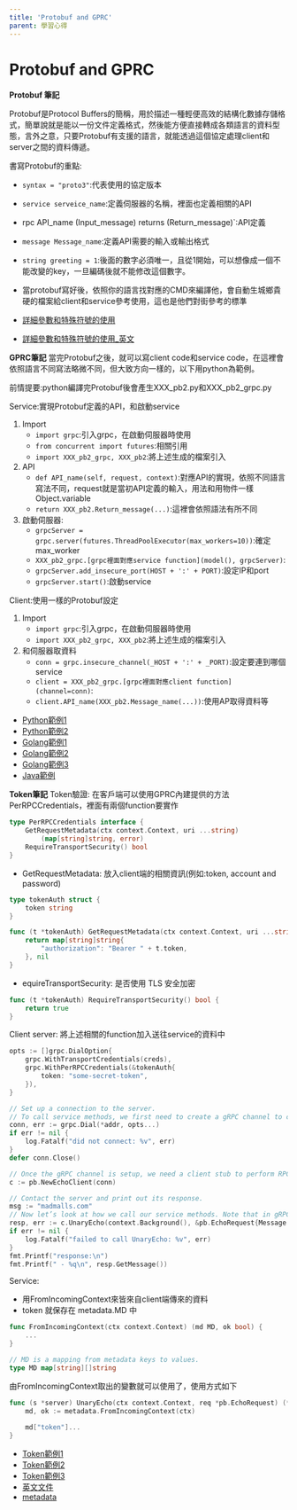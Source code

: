 ```yaml
---
title: 'Protobuf and GPRC'
parent: 學習心得
---
```


# Protobuf and GPRC
**Protobuf 筆記**

Protobuf是Protocol Buffers的簡稱，用於描述一種輕便高效的結構化數據存儲格式，簡單說就是能以一份文件定義格式，然後能方便直接轉成各類語言的資料型態，言外之意，只要Protobuf有支援的語言，就能透過這個協定處理client和server之間的資料傳遞。

書寫Protobuf的重點:
* `syntax = "proto3"`:代表使用的協定版本
* `service serveice_name`:定義伺服器的名稱，裡面也定義相關的API
* rpc API_name (Input_message) returns (Return_message)`:API定義
* `message Message_name`:定義API需要的輸入或輸出格式
* `string greeting = 1`:後面的數字必須唯一，且從1開始，可以想像成一個不能改變的key，一旦編碼後就不能修改這個數字。
* 當protobuf寫好後，依照你的語言找對應的CMD來編譯他，會自動生城鄉貴硬的檔案給client和service參考使用，這也是他們對街參考的標準

* [詳細參數和特殊符號的使用](https://colobu.com/2015/01/07/Protobuf-language-guide/)
* [詳細參數和特殊符號的使用_英文](https://developers.google.com/protocol-buffers/docs/proto3)


**GPRC筆記**
當完Protobuf之後，就可以寫client code和service code，在這裡會依照語言不同寫法略微不同，但大致方向一樣的，以下用python為範例。

前情提要:python編譯完Protobuf後會產生XXX_pb2.py和XXX_pb2_grpc.py

Service:實現Protobuf定義的API，和啟動service
1. Import
    * `import grpc`:引入grpc，在啟動伺服器時使用
    * `from concurrent import futures`:相關引用
    * `import XXX_pb2_grpc, XXX_pb2`:將上述生成的檔案引入
2. API
    * `def API_name(self, request, context)`:對應API的實現，依照不同語言寫法不同，request就是當初API定義的輸入，用法和用物件一樣Object.variable
    * `return XXX_pb2.Return_message(...)`:這裡會依照語法有所不同
3. 啟動伺服器:
    * `grpcServer = grpc.server(futures.ThreadPoolExecutor(max_workers=10))`:確定max_worker
    * `XXX_pb2_grpc.[grpc裡面對應service function](model(), grpcServer)`:
    * `grpcServer.add_insecure_port(HOST + ':' + PORT)`:設定IP和port
    * `grpcServer.start()`:啟動service

Client:使用一樣的Protobuf設定
1. Import
    * `import grpc`:引入grpc，在啟動伺服器時使用
    * `import XXX_pb2_grpc, XXX_pb2`:將上述生成的檔案引入
2. 和伺服器取資料
    * `conn = grpc.insecure_channel(_HOST + ':' + _PORT)`:設定要連到哪個service
    * `client = XXX_pb2_grpc.[grpc裡面對應client function](channel=conn)`:
    * `client.API_name(XXX_pb2.Message_name(...))`:使用AP取得資料等

* [Python範例1](https://www.itread01.com/content/1549577363.html)
* [Python範例2](https://zwindr.blogspot.com/2019/08/go-python-grpc.html)
* [Golang範例1](https://ithelp.ithome.com.tw/articles/10207405)
* [Golang範例2](https://medium.com/hobo-engineer/%E7%AD%86%E8%A8%98-%E5%AF%A6%E4%BD%9C%E5%88%86%E6%95%A3%E5%BC%8F%E8%A8%88%E5%88%86%E7%B3%BB%E7%B5%B1-%E4%B8%89-grpc-and-protobuf-f8edd3d1e981)
* [Golang範例3](https://myapollo.com.tw/zh-tw/golang-grpc-tutorial-part-1/?fbclid=IwAR2IRRv5p_swYwJaMgZ6eyXPC8l0JPVT5mX5R4Oea-OL7FHH_XTJS68_BGs)
* [Java範例](https://blog.csdn.net/Axela30W/article/details/84569498)
    
**Token筆記**
Token驗證:
在客戶端可以使用GPRC內建提供的方法PerRPCCredentials，裡面有兩個function要實作
```go
type PerRPCCredentials interface {
    GetRequestMetadata(ctx context.Context, uri ...string) 
        (map[string]string, error)
    RequireTransportSecurity() bool
}
```
* GetRequestMetadata: 放入client端的相關資訊(例如:token, account and password)
```go
type tokenAuth struct {
    token string
}

func (t *tokenAuth) GetRequestMetadata(ctx context.Context, uri ...string) (map[string]string, error) {
    return map[string]string{
        "authorization": "Bearer " + t.token,
    }, nil
}
```
* equireTransportSecurity: 是否使用 TLS 安全加密
```go
func (t *tokenAuth) RequireTransportSecurity() bool {
    return true
}
```
Client server:
將上述相關的function加入送往service的資料中
```go
opts := []grpc.DialOption{
    grpc.WithTransportCredentials(creds),
    grpc.WithPerRPCCredentials(&tokenAuth{
        token: "some-secret-token",
    }),
}

// Set up a connection to the server.
// To call service methods, we first need to create a gRPC channel to communicate with the server. We create this by passing the server address and port number to grpc.Dial()
conn, err := grpc.Dial(*addr, opts...) 
if err != nil {
    log.Fatalf("did not connect: %v", err)
}
defer conn.Close()

// Once the gRPC channel is setup, we need a client stub to perform RPCs. We get this using the NewEchoClient method provided in the pb package we generated from our .proto.
c := pb.NewEchoClient(conn) 

// Contact the server and print out its response.
msg := "madmalls.com"
// Now let’s look at how we call our service methods. Note that in gRPC-Go, RPCs operate in a blocking/synchronous mode, which means that the RPC call waits for the server to respond, and will either return a response or an error.
resp, err := c.UnaryEcho(context.Background(), &pb.EchoRequest{Message: msg}) 
if err != nil {
    log.Fatalf("failed to call UnaryEcho: %v", err)
}
fmt.Printf("response:\n")
fmt.Printf(" - %q\n", resp.GetMessage())
```
Service:
* 用FromIncomingContext來皆來自client端傳來的資料
* token 就保存在 metadata.MD 中

```go
func FromIncomingContext(ctx context.Context) (md MD, ok bool) {
    ...
}

// MD is a mapping from metadata keys to values.
type MD map[string][]string
```
由FromIncomingContext取出的變數就可以使用了，使用方式如下
```go
func (s *server) UnaryEcho(ctx context.Context, req *pb.EchoRequest) (*pb.EchoResponse, error) {
    md, ok := metadata.FromIncomingContext(ctx)
    
    md["token"]...
}
```
* [Token範例1](https://madmalls.com/blog/post/grpc-authentication/)
* [Token範例2](https://juejin.im/post/6844903982393982989)
* [Token範例3](https://chai2010.cn/advanced-go-programming-book/ch4-rpc/ch4-05-grpc-hack.html)
* [英文文件](https://grpc.io/docs/guides/auth/)
* [metadata](http://ralphbupt.github.io/2017/05/27/gRPC%E4%B9%8Bmetadata/)